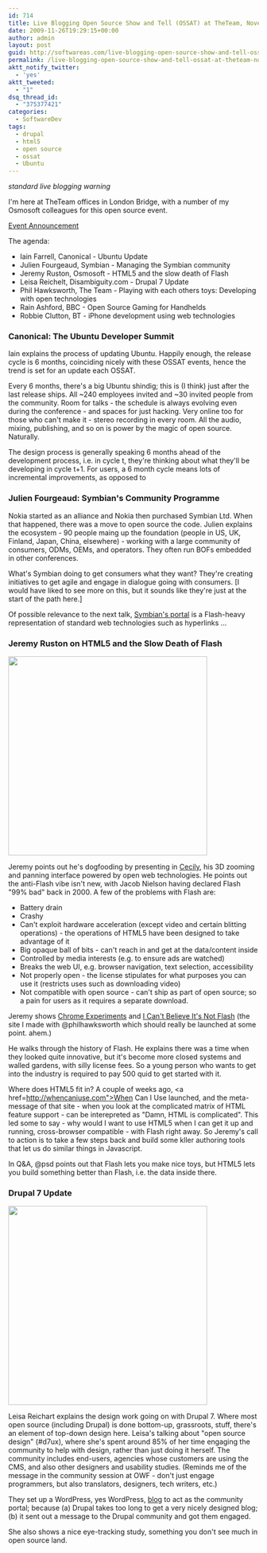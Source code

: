 ```yaml
---
id: 714
title: Live Blogging Open Source Show and Tell (OSSAT) at TheTeam, November, 2009 (Part 1)
date: 2009-11-26T19:29:15+00:00
author: admin
layout: post
guid: http://softwareas.com/live-blogging-open-source-show-and-tell-ossat-at-theteam-november-2009-part-1
permalink: /live-blogging-open-source-show-and-tell-ossat-at-theteam-november-2009-part-1/
aktt_notify_twitter:
  - 'yes'
aktt_tweeted:
  - "1"
dsq_thread_id:
  - "375377421"
categories:
  - SoftwareDev
tags:
  - drupal
  - html5
  - open source
  - ossat
  - Ubuntu
---
```

<em>standard live blogging warning</em>

I'm here at TheTeam offices in London Bridge, with a number of my Osmosoft colleagues for this open source event.

<a href="http://upcoming.yahoo.com/event/4516026/gb/London/Open-Source-Show-and-Tell/The-Team/">Event Announcement</a>

The agenda:

* Iain Farrell, Canonical - Ubuntu Update
* Julien Fourgeaud, Symbian - Managing the Symbian community
* Jeremy Ruston, Osmosoft - HTML5 and the slow death of Flash
* Leisa Reichelt, Disambiguity.com - Drupal 7 Update
* Phil Hawksworth, The Team - Playing with each others toys: Developing with open technologies
* Rain Ashford, BBC - Open Source Gaming for Handhelds
* Robbie Clutton, BT - iPhone development using web technologies


<h3>Canonical: The Ubuntu Developer Summit</h3>

Iain explains the process of updating Ubuntu. Happily enough, the release cycle is 6 months, coinciding nicely with these OSSAT events, hence the trend is set for an update each OSSAT.

Every 6 months, there's a big Ubuntu shindig; this is (I think) just after the last release ships. All ~240 employees invited and ~30 invited people from the community. Room for talks - the schedule is always evolving even during the conference - and spaces for just hacking. Very online too for those who can't make it - stereo recording in every room. All the audio, mixing, publishing, and so on is power by the magic of open source. Naturally.

The design process is generally speaking 6 months ahead of the development process, i.e. in cycle t, they're thinking about what they'll be developing in cycle t+1. For users, a 6 month cycle means lots of incremental improvements, as opposed to 

<h3>Julien Fourgeaud: Symbian's Community Programme</h3>

Nokia started as an alliance and Nokia then purchased Symbian Ltd. When that happened, there was a move to open source the code. Julien explains the ecosystem - 90 people maing up the foundation (people in US, UK, Finland, Japan, China, elsewhere) - working with a large community of consumers, ODMs, OEMs, and operators. They often run BOFs embedded in other conferences.

What's Symbian doing to get consumers what they want? They're creating initiatives to get agile and engage in dialogue going with consumers. [I would have liked to see more on this, but it sounds like they're just at the start of the path here.]

Of possible relevance to the next talk, <a href="http://www.symbian.org/">Symbian's portal</a> is a Flash-heavy representation of standard web technologies such as hyperlinks ...

<h3>Jeremy Ruston on HTML5 and the Slow Death of Flash</h3>

<img src="http://posterous.com/getfile/files.posterous.com/mahemoff/oXNqOjJF7bvE23xAn0Q8B8pDshCU210APzVxgKc9eyN87hPdVfQ9Fz3JY72Q/photo.jpg" style="width:400px;">

Jeremy points out he's dogfooding by presenting in <a href="http://www.osmosoft.com/cecily/">Cecily</a>, his  3D zooming and panning interface powered by open web technologies. He points out the anti-Flash vibe isn't new, with Jacob Nielson having declared Flash "99% bad" back in 2000. A few of the problems with Flash are:

* Battery drain
* Crashy
* Can't exploit hardware acceleration (except video and certain blitting operations) - the operations of HTML5 have been designed to take advantage of it
* Big opaque ball of bits - can't reach in and get at the data/content inside
* Controlled by media interests (e.g. to ensure ads are watched)
* Breaks the web UI, e.g. browser navigation, text selection, accessibility
* Not properly open - the license stipulates for what purposes you can use it (restricts uses such as downloading video)
* Not compatible with open source - can't ship as part of open source; so a pain for users as it requires a separate download.

Jeremy shows <a href="http://www.chromeexperiments.com/">Chrome Experiments</a> and <a href="http://icantbelieveitsnotflash.com">I Can't Believe It's Not Flash</a> (the site I made with @philhawksworth which should really be launched at some point. ahem.)

He walks through the history of Flash. He explains there was a time when they looked quite innovative, but it's become more closed systems and walled gardens, with silly license fees. So a young person who wants to get into the industry is required to pay 500 quid to get started with it.

Where does HTML5 fit in? A couple of weeks ago, <a href=http://whencaniuse.com">When Can I Use</a> launched, and the meta-message of that site - when you look at the complicated matrix of HTML feature support - can be interepreted as "Damn, HTML is complicated". This led some to say - why would I want to use HTML5 when I can get it up and running, cross-browser compatible - with Flash right away. So Jeremy's call to action is to take a few steps back and build some kller authoring tools that let us do similar things in Javascript.

In Q&A, @psd points out that Flash lets you make nice toys, but HTML5 lets you build something better than Flash, i.e. the data inside there.

<h3>Drupal 7 Update</h3>

<img src="http://posterous.com/getfile/files.posterous.com/mahemoff/7RYsNFTMvX6ojajfgYsFW6P1vNVRPfKVwXs8T0wIoW4cakRPZHXhErZvI5qP/photo.jpg" style="width:400px;">

Leisa Reichart explains the design work going on with Drupal 7. Where most open source (including Drupal) is done bottom-up, grassroots, stuff, there's an element of top-down design here. Leisa's talking about "open source design" (#d7ux), where she's spent around 85% of her time engaging the community to help with design, rather than just doing it herself. The community includes end-users, agencies whose customers are using the CMS, and also other designers and usability studies. (Reminds me of the message in the community session at OWF - don't just engage programmers, but also translators, designers, tech writers, etc.)

They set up a WordPress, yes WordPress, <a href="http://www.d7ux.org/">blog</a> to act as the community portal; because (a) Drupal takes too long to get a very nicely designed blog; (b) it sent out a message to the Drupal community and got them engaged.

She also shows a nice eye-tracking study, something you don't see much in open source land.
